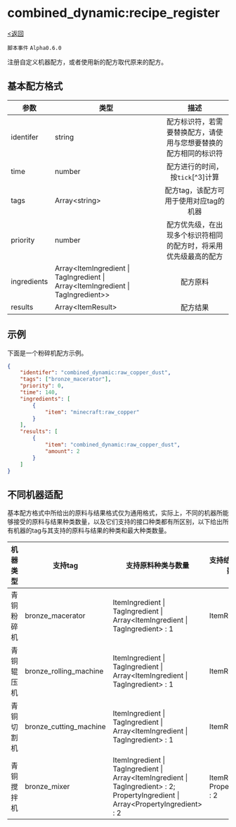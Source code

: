 # combined_dynamic:recipe_register
[<返回](../index.md)

`脚本事件`  `Alpha0.6.0`

注册自定义机器配方，或者使用新的配方取代原来的配方。

## 基本配方格式

| 参数 | 类型 | 描述 |
| ---   | ---  | :---:  |
| identifer | string | 配方标识符，若需要替换配方，请使用与您想要替换的配方相同的标识符 |
| time | number | 配方进行的时间，按`tick`[^3]计算 |
| tags | Array<string\> | 配方tag，该配方可用于使用对应tag的机器 |
| priority | number | 配方优先级，在出现多个标识符相同的配方时，将采用优先级最高的配方 |
| ingredients | Array<ItemIngredient \| TagIngredient \| Array<ItemIngredient \| TagIngredient\>\> | 配方原料 |
| results | Array<ItemResult\> | 配方结果 |

## 示例

下面是一个粉碎机配方示例。

```json
{
    "identifer": "combined_dynamic:raw_copper_dust",
    "tags": ["bronze_macerator"],
    "priority": 0,
    "time": 140,
    "ingredients": [
        {
            "item": "minecraft:raw_copper"
        }
    ],
    "results": [
        {
            "item": "combined_dynamic:raw_copper_dust",
            "amount": 2
        }
    ]
}
```

## 不同机器适配

基本配方格式中所给出的原料与结果格式仅为通用格式，实际上，不同的机器所能够接受的原料与结果种类数量，以及它们支持的接口种类都有所区别，以下给出所有机器的tag与其支持的原料与结果的种类和最大种类数量。

| 机器类型 | 支持tag | 支持原料种类与数量 | 支持结果种类与数量 | 加入版本 |
| --- | --- | --- | --- | --- |
| 青铜粉碎机 | bronze_macerator | ItemIngredient \| TagIngredient \| Array<ItemIngredient \| TagIngredient\> : 1 | ItemResult : 1 | Alpha0.6.0 |
| 青铜辊压机 | bronze_rolling_machine | ItemIngredient \| TagIngredient \| Array<ItemIngredient \| TagIngredient\> : 1 | ItemResult : 1 | Alpha0.6.0 |
| 青铜切割机 | bronze_cutting_machine | ItemIngredient \| TagIngredient \| Array<ItemIngredient \| TagIngredient\> : 1 | ItemResult : 1 | Alpha0.6.0 |
| 青铜搅拌机 | bronze_mixer | ItemIngredient \| TagIngredient \| Array<ItemIngredient \| TagIngredient\> : 2; PropertyIngredient \| Array<PropertyIngredient\> : 2 | ItemResult : 2; PropertyResult : 2 | Alpha0.6.0 |